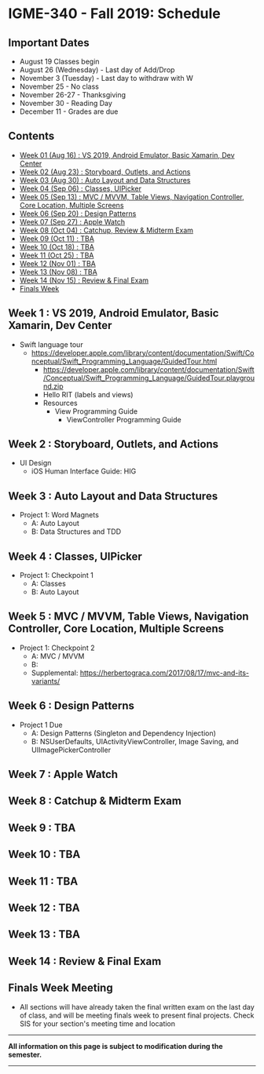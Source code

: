 
# IGME-340 - Fall 2019: Schedule

## Important Dates
- August 19 Classes begin
- August 26 (Wednesday) - Last day of Add/Drop
- November 3 (Tuesday) - Last day to withdraw with W
- November 25 - No class
- November 26-27 - Thanksgiving
- November 30 - Reading Day
- December 11 - Grades are due

## Contents

- [Week 01 (Aug 16) : VS 2019, Android Emulator, Basic Xamarin, Dev Center](#week1)
- [Week 02 (Aug 23) : Storyboard, Outlets, and Actions](#week2)
- [Week 03 (Aug 30) : Auto Layout and Data Structures](#week3)
- [Week 04 (Sep 06) : Classes, UIPicker](#week4)
- [Week 05 (Sep 13) : MVC / MVVM, Table Views, Navigation Controller, Core Location, Multiple Screens](#week5)
- [Week 06 (Sep 20) : Design Patterns](#week6)
- [Week 07 (Sep 27) : Apple Watch](#week7)
- [Week 08 (Oct 04) : Catchup, Review & Midterm Exam](#week8)
- [Week 09 (Oct 11) : TBA](#week9)
- [Week 10 (Oct 18) : TBA](#week10)
- [Week 11 (Oct 25) : TBA](#week11)
- [Week 12 (Nov 01) : TBA](#week12)
- [Week 13 (Nov 08) : TBA](#week13)
- [Week 14 (Nov 15) : Review & Final Exam](#week14)
- [Finals Week](#finalsweek)


## <a id="week1">Week 1 : VS 2019, Android Emulator, Basic Xamarin, Dev Center
* Swift language tour
  * https://developer.apple.com/library/content/documentation/Swift/Conceptual/Swift_Programming_Language/GuidedTour.html
	* https://developer.apple.com/library/content/documentation/Swift/Conceptual/Swift_Programming_Language/GuidedTour.playground.zip
	* Hello RIT (labels and views)
	* Resources
	  * View Programming Guide
		* ViewController Programming Guide
  
## <a id="week2">Week 2 : Storyboard, Outlets, and Actions
* UI Design
  * iOS Human Interface Guide: HIG
  
## <a id="week3">Week 3 : Auto Layout and Data Structures
* Project 1: Word Magnets
	* A: Auto Layout
	* B: Data Structures and TDD
 
## <a id="week4">Week 4 : Classes, UIPicker
* Project 1: Checkpoint 1
	* A: Classes	
	* B: Auto Layout  
 
## <a id="week5">Week 5 : MVC / MVVM, Table Views, Navigation Controller, Core Location, Multiple Screens
* Project 1: Checkpoint 2
	* A: MVC / MVVM
	* B: 
	* Supplemental: https://herbertograca.com/2017/08/17/mvc-and-its-variants/  
 
## <a id="week6">Week 6 : Design Patterns
* Project 1 Due
	* A: Design Patterns (Singleton and Dependency Injection)
	* B: NSUserDefaults, UIActivityViewController, Image Saving, and UIImagePickerController 
 
## <a id="week7">Week 7 : Apple Watch

 
## <a id="week8">Week 8 : Catchup & Midterm Exam
  
  
## <a id="week9">Week 9 :  TBA

  
## <a id="week10">Week 10 : TBA

  
## <a id="week11">Week 11  : TBA

  
## <a id="week12">Week 12  : TBA

  
## <a id="week13">Week 13 : TBA

 
## <a id="week14">Week 14 : Review & Final Exam
 
  
## <a id="finalsweek">Finals Week Meeting
  - All sections will have already taken the final written exam on the last day of class, and will be meeting finals week to present final projects. Check SIS for your section's meeting time and location

<hr>

**All information on this page is subject to modification during the semester.**

<hr>
